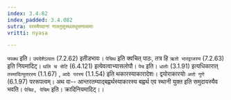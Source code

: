 ```yaml
---
index: 3.4.82
index_padded: 3.4.082
sutra: परस्मैपदानां णलतुसुस्थलथुसणल्वमाः
vritti: nyasa

---
```

`पपक्थ` इति। `उपदेशेऽत्वतः` (7.2.62) इतीडभावः। `पेचिथ` इति क्वचित् पाठः, तत्र हि `ऋतो भारद्वाजस्य` (7.2.63) इति नियमादिट्। `थलि च सेटि` (6.4.121) इत्येवत्वाभ्यासलोपौ। `पेच` इति। `धातोः` (3.1.91) इत्यधिकारात् `तस्मादित्युत्तरस्य` (1.1.67) , `आदेः परस्य` (1.1.54) इति थकारस्याकारादेशः। द्वयोराकारयोः `अतो गुणे ` (6.1.97) पररूपत्वम्। अथ वा-- आन्तरतम्याद्बह्वर्थस्याकारस्य बह्वर्थ एव स्थानी युक्त इति समुदायस्यैव भवति। `पेचिव, पेचिम` इति। क्रादिनियमादिट्।।